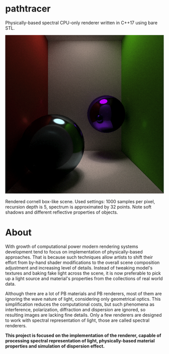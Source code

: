 # pathtracer
Physically-based spectral CPU-only renderer written in C++17 using bare STL.

![cornell_box](https://github.com/feather-light/pathtracer/blob/master/docs/output_examples/cornell_box.png)

Rendered cornell box-like scene. Used settings: 1000 samples per pixel, recursion depth is 5, spectrum is approximated by 32 points. Note soft shadows and different reflective properties of objects. 

# About
  With growth of computational power modern rendering systems development tend to focus on implementation of physically-based approaches. That is because such techniques allow artists to shift their effort from by-hand shader modifications to the overall scene composition adjustment and increasing level of details. Instead of tweaking model's textures and baking fake light across the scene, it is now preferable to pick up a light source and material's properties from the collections of real world data.

  Although there are a lot of PB materials and PB renderers, most of them are ignoring the wave nature of light, considering only geometrical optics. This simplification reduces the computational costs, but such phenomena as interference, polarization, diffraction and dispersion are ignored, so resulting images are lacking fine details. Only a few renderers are designed to work with spectral representation of light, those are called spectral renderers.

  **This project is focused on the implementation of the renderer, capable of processing spectral representation of light, physically-based material properties and simulation of dispersion effect.**
  
  


 

